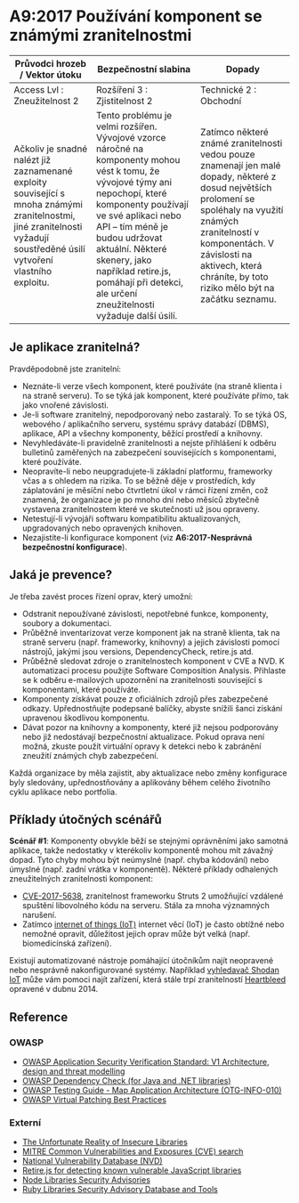 # A9:2017 Používání komponent se známými zranitelnostmi

| Průvodci hrozeb / Vektor útoku | Bezpečnostní slabina           | Dopady               |
| -- | -- | -- |
| Access Lvl : Zneužitelnost 2 | Rozšíření 3 : Zjistitelnost 2 | Technické 2 : Obchodní |
| Ačkoliv je snadné nalézt již zaznamenané exploity související s mnoha známými zranitelnostmi, jiné zranitelnosti vyžadují soustředěné úsilí vytvoření vlastního exploitu. | Tento problému je velmi rozšířen. Vývojové vzorce náročné na komponenty mohou vést k tomu, že vývojové týmy ani nepochopí, které komponenty používají ve své aplikaci nebo API – tím méně je budou udržovat aktuální. Některé skenery, jako například retire.js, pomáhají při detekci, ale určení zneužitelnosti vyžaduje další úsilí. | Zatímco některé známé zranitelnosti vedou pouze znamenají jen malé dopady, některé z dosud největších prolomení se spoléhaly na využití známých zranitelností v komponentách. V závislosti na aktivech, která chráníte, by toto riziko mělo být na začátku seznamu. |

## Je aplikace zranitelná?

Pravděpodobně jste zranitelní:

* Neznáte-li verze všech komponent, které používáte (na straně klienta i na straně serveru). To se týká jak komponent, které používáte přímo, tak jako vnořené závislosti.
* Je-li software zranitelný, nepodporovaný nebo zastaralý. To se týká OS, webového / aplikačního serveru, systému správy databází (DBMS), aplikace, API a všechny komponenty, běžící prostředí a knihovny.
* Nevyhledáváte-li pravidelně zranitelnosti a nejste přihlášení k odběru bulletinů zaměřených na zabezpečení souvisejících s komponentami, které používáte.
* Neopravíte-li nebo neupgradujete-li základní platformu, frameworky včas a s ohledem na rizika. To se běžně děje v prostředích, kdy záplatování je měsíční nebo čtvrtletní úkol v rámci řízení změn, což znamená, že organizace je po mnoho dní nebo měsíců zbytečně vystavena zranitelnostem které ve skutečnosti už jsou opraveny.
* Netestují-li vývojáři softwaru kompatibilitu aktualizovaných, upgradovaných nebo opravených knihoven.
* Nezajistíte-li konfigurace komponent (viz **A6:2017-Nesprávná bezpečnostní konfigurace**).

## Jaká je prevence?

Je třeba zavést proces řízení oprav, který umožní:

* Odstranit nepoužívané závislosti, nepotřebné funkce, komponenty, soubory a dokumentaci.
* Průběžně inventarizovat verze komponent jak na straně klienta, tak na straně serveru (např. frameworky, knihovny) a jejich závislosti pomocí nástrojů, jakými jsou versions, DependencyCheck, retire.js atd.  
* Průběžně sledovat zdroje o zranitelnostech komponent v CVE a NVD. K automatizaci procesu použijte Software Composition Analysis. Přihlaste se k odběru e-mailových upozornění na zranitelnosti související s komponentami, které používáte. 
* Komponenty získávat pouze z oficiálních zdrojů přes zabezpečené odkazy. Upřednostňujte podepsané balíčky, abyste snížili šanci získání upravenou škodlivou komponentu.
* Dávat pozor na knihovny a komponenty, které již nejsou podporovány nebo již nedostávají bezpečnostní aktualizace. Pokud oprava není možná, zkuste použít virtuální opravy k detekci nebo k zabránění zneužití známých chyb zabezpečení.

Každá organizace by měla zajistit, aby aktualizace nebo změny konfigurace byly sledovány, upřednostňovány a aplikovány během celého životního cyklu aplikace nebo portfolia.

## Příklady útočných scénářů

**Scénář #1**: Komponenty obvykle běží se stejnými oprávněními jako samotná aplikace, takže nedostatky v kterékoliv komponentě mohou mít závažný dopad. Tyto chyby mohou být neúmyslné (např. chyba kódování) nebo úmyslné (např. zadní vrátka v komponentě). Některé příklady odhalených zneužitelných zranitelnosti komponent:

* [CVE-2017-5638](https://cve.mitre.org/cgi-bin/cvename.cgi?name=CVE-2017-5638), zranitelnost frameworku Struts 2 umožňující vzdálené spuštění libovolného kódu na serveru. Stála za mnoha významných narušení.
* Zatímco [internet of things (IoT)](https://en.wikipedia.org/wiki/Internet_of_things) internet věcí (IoT) je často obtížné nebo nemožné opravit, důležitost jejich oprav může být velká (např. biomedicínská zařízení).

Existují automatizované nástroje pomáhající útočníkům najít neopravené nebo nesprávně nakonfigurované systémy. Například [vyhledavač Shodan IoT](https://www.shodan.io/report/89bnfUyJ) může vám pomoci najít zařízení, která stále trpí zranitelností [Heartbleed](https://en.wikipedia.org/wiki/Heartbleed) opravené v dubnu 2014.

## Reference

### OWASP

* [OWASP Application Security Verification Standard: V1 Architecture, design and threat modelling](https://www.owasp.org/index.php/ASVS_V1_Architecture)
* [OWASP Dependency Check (for Java and .NET libraries)](https://www.owasp.org/index.php/OWASP_Dependency_Check)
* [OWASP Testing Guide - Map Application Architecture (OTG-INFO-010)](https://www.owasp.org/index.php/Map_Application_Architecture_(OTG-INFO-010))
* [OWASP Virtual Patching Best Practices](https://www.owasp.org/index.php/Virtual_Patching_Best_Practices)

### Externí

* [The Unfortunate Reality of Insecure Libraries](https://www.aspectsecurity.com/research-presentations/the-unfortunate-reality-of-insecure-libraries)
* [MITRE Common Vulnerabilities and Exposures (CVE) search](https://www.cvedetails.com/version-search.php)
* [National Vulnerability Database (NVD)](https://nvd.nist.gov/)
* [Retire.js for detecting known vulnerable JavaScript libraries](https://github.com/retirejs/retire.js/)
* [Node Libraries Security Advisories](https://nodesecurity.io/advisories)
* [Ruby Libraries Security Advisory Database and Tools](https://rubysec.com/)
